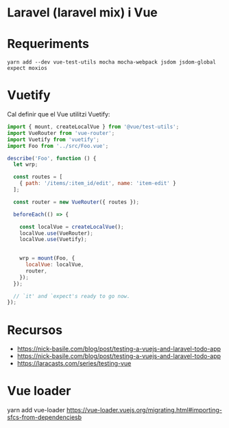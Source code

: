 # Laravel (laravel mix) i Vue

# Requeriments
```
yarn add --dev vue-test-utils mocha mocha-webpack jsdom jsdom-global expect moxios
```
# Vuetify

Cal definir que el Vue utilitzi Vuetify:

```javascript
import { mount, createLocalVue } from '@vue/test-utils';
import VueRouter from 'vue-router';
import Vuetify from 'vuetify';
import Foo from '../src/Foo.vue';

describe('Foo', function () {
  let wrp;

  const routes = [
    { path: '/items/:item_id/edit', name: 'item-edit' }
  ];

  const router = new VueRouter({ routes });

  beforeEach(() => {

    const localVue = createLocalVue();
    localVue.use(VueRouter);
    localVue.use(Vuetify);
    

    wrp = mount(Foo, {
      localVue: localVue,
      router,
    });
  });

  // `it' and `expect's ready to go now.
});
```

# Recursos
- https://nick-basile.com/blog/post/testing-a-vuejs-and-laravel-todo-app
- https://nick-basile.com/blog/post/testing-a-vuejs-and-laravel-todo-app
- https://laracasts.com/series/testing-vue

# Vue loader

yarn add vue-loader
https://vue-loader.vuejs.org/migrating.html#importing-sfcs-from-dependenciesb